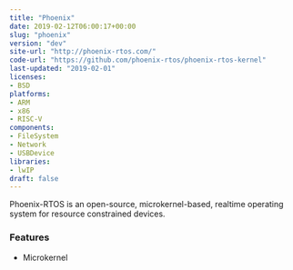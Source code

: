 ```yaml
---
title: "Phoenix"
date: 2019-02-12T06:00:17+00:00
slug: "phoenix"
version: "dev"
site-url: "http://phoenix-rtos.com/"
code-url: "https://github.com/phoenix-rtos/phoenix-rtos-kernel"
last-updated: "2019-02-01"
licenses: 
- BSD
platforms:
- ARM
- x86
- RISC-V
components:
- FileSystem
- Network
- USBDevice
libraries:
- lwIP
draft: false
---
```

Phoenix-RTOS is an open-source, microkernel-based, realtime operating system for resource constrained devices.

<!--more-->

### Features
- Microkernel


